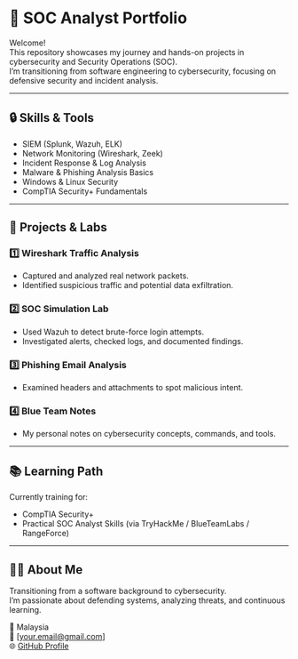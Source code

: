 # 🧠 SOC Analyst Portfolio

Welcome!  
This repository showcases my journey and hands-on projects in cybersecurity and Security Operations (SOC).  
I’m transitioning from software engineering to cybersecurity, focusing on defensive security and incident analysis.

---

## 🔒 Skills & Tools
- SIEM (Splunk, Wazuh, ELK)
- Network Monitoring (Wireshark, Zeek)
- Incident Response & Log Analysis
- Malware & Phishing Analysis Basics
- Windows & Linux Security
- CompTIA Security+ Fundamentals

---

## 🧰 Projects & Labs

### 1️⃣ **Wireshark Traffic Analysis**
- Captured and analyzed real network packets.
- Identified suspicious traffic and potential data exfiltration.

### 2️⃣ **SOC Simulation Lab**
- Used Wazuh to detect brute-force login attempts.
- Investigated alerts, checked logs, and documented findings.

### 3️⃣ **Phishing Email Analysis**
- Examined headers and attachments to spot malicious intent.

### 4️⃣ **Blue Team Notes**
- My personal notes on cybersecurity concepts, commands, and tools.

---

## 📚 Learning Path
Currently training for:
- CompTIA Security+
- Practical SOC Analyst Skills (via TryHackMe / BlueTeamLabs / RangeForce)

---

## 🧑‍💻 About Me
Transitioning from a software background to cybersecurity.  
I’m passionate about defending systems, analyzing threats, and continuous learning.

📍 Malaysia  
📧 [your.email@gmail.com]  
🌐 [GitHub Profile](https://github.com/yourusername)
